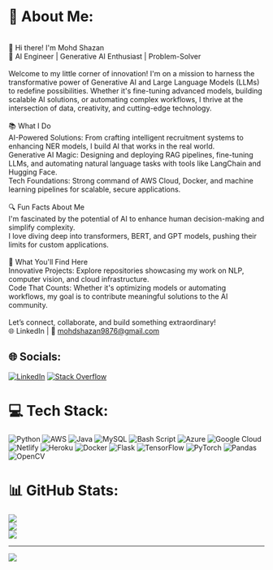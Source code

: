 # 💫 About Me:
<br>👋 Hi there! I'm Mohd Shazan<br>🚀 AI Engineer | Generative AI Enthusiast | Problem-Solver<br><br>Welcome to my little corner of innovation! I'm on a mission to harness the transformative power of Generative AI and Large Language Models (LLMs) to redefine possibilities. Whether it's fine-tuning advanced models, building scalable AI solutions, or automating complex workflows, I thrive at the intersection of data, creativity, and cutting-edge technology.<br><br>📚 What I Do<br>AI-Powered Solutions: From crafting intelligent recruitment systems to enhancing NER models, I build AI that works in the real world.<br>Generative AI Magic: Designing and deploying RAG pipelines, fine-tuning LLMs, and automating natural language tasks with tools like LangChain and Hugging Face.<br>Tech Foundations: Strong command of AWS Cloud, Docker, and machine learning pipelines for scalable, secure applications.<br><br>🔍 Fun Facts About Me<br>I'm fascinated by the potential of AI to enhance human decision-making and simplify complexity.<br>I love diving deep into transformers, BERT, and GPT models, pushing their limits for custom applications.<br><br>🌟 What You'll Find Here<br>Innovative Projects: Explore repositories showcasing my work on NLP, computer vision, and cloud infrastructure.<br>Code That Counts: Whether it's optimizing models or automating workflows, my goal is to contribute meaningful solutions to the AI community.<br><br>Let’s connect, collaborate, and build something extraordinary!<br>🌐 LinkedIn | 📧 mohdshazan9876@gmail.com


## 🌐 Socials:
[![LinkedIn](https://img.shields.io/badge/LinkedIn-%230077B5.svg?logo=linkedin&logoColor=white)](https://linkedin.com/in/https://www.linkedin.com/in/mohdshazan/) [![Stack Overflow](https://img.shields.io/badge/-Stackoverflow-FE7A16?logo=stack-overflow&logoColor=white)](https://stackoverflow.com/users/https://stackoverflow.com/users/28766566/mohd-shazan) 

# 💻 Tech Stack:
![Python](https://img.shields.io/badge/python-3670A0?style=for-the-badge&logo=python&logoColor=ffdd54) ![AWS](https://img.shields.io/badge/AWS-%23FF9900.svg?style=for-the-badge&logo=amazon-aws&logoColor=white) ![Java](https://img.shields.io/badge/java-%23ED8B00.svg?style=for-the-badge&logo=openjdk&logoColor=white) ![MySQL](https://img.shields.io/badge/mysql-4479A1.svg?style=for-the-badge&logo=mysql&logoColor=white) ![Bash Script](https://img.shields.io/badge/bash_script-%23121011.svg?style=for-the-badge&logo=gnu-bash&logoColor=white) ![Azure](https://img.shields.io/badge/azure-%230072C6.svg?style=for-the-badge&logo=microsoftazure&logoColor=white) ![Google Cloud](https://img.shields.io/badge/GoogleCloud-%234285F4.svg?style=for-the-badge&logo=google-cloud&logoColor=white) ![Netlify](https://img.shields.io/badge/netlify-%23000000.svg?style=for-the-badge&logo=netlify&logoColor=#00C7B7) ![Heroku](https://img.shields.io/badge/heroku-%23430098.svg?style=for-the-badge&logo=heroku&logoColor=white) ![Docker](https://img.shields.io/badge/docker-%230db7ed.svg?style=for-the-badge&logo=docker&logoColor=white) ![Flask](https://img.shields.io/badge/flask-%23000.svg?style=for-the-badge&logo=flask&logoColor=white) ![TensorFlow](https://img.shields.io/badge/TensorFlow-%23FF6F00.svg?style=for-the-badge&logo=TensorFlow&logoColor=white) ![PyTorch](https://img.shields.io/badge/PyTorch-%23EE4C2C.svg?style=for-the-badge&logo=PyTorch&logoColor=white) ![Pandas](https://img.shields.io/badge/pandas-%23150458.svg?style=for-the-badge&logo=pandas&logoColor=white) ![OpenCV](https://img.shields.io/badge/opencv-%23white.svg?style=for-the-badge&logo=opencv&logoColor=white)
# 📊 GitHub Stats:
![](https://github-readme-stats.vercel.app/api?username=MohdShazan&theme=dark&hide_border=true&include_all_commits=true&count_private=true)<br/>
![](https://github-readme-streak-stats.herokuapp.com/?user=MohdShazan&theme=dark&hide_border=true)<br/>
![](https://github-readme-stats.vercel.app/api/top-langs/?username=MohdShazan&theme=dark&hide_border=true&include_all_commits=true&count_private=true&layout=compact)

---
[![](https://visitcount.itsvg.in/api?id=MohdShazan&icon=0&color=0)](https://visitcount.itsvg.in)

<!-- Proudly created with GPRM ( https://gprm.itsvg.in ) -->
